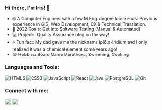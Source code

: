 ### Hi there, I'm Iris! 👋

- 🤓 A Computer Engineer with a few M.Eng. degree loose ends. Previous experience in GIS, Web Development, CX & Technical Translation.
- 🎯 2022 Goals: Get into Software Testing (Manual & Automated)
- 💻 Projects: Quality Assurance blog on the way!
- ⚡ Fun fact: My dad gave me the nickname Ιρίδιο-Iridium and I only realized it was a chemical element some years ago!
- 😄 Hobbies: Board Game Marathons, Swimming, Cooking

### Languages and Tools:
<p>
<img src="https://img.shields.io/badge/HTML5-E34F26?logo=html5&logoColor=white&style=flat" alt="HTML5">
<img src="https://img.shields.io/badge/CSS3-1572B6?logo=css3&logoColor=white&style=flat" alt="CSS3">
<img src="https://img.shields.io/badge/JavaScript-F7DF1E?logo=javascript&logoColor=white&style=flat" alt="JavaScript">
<img src="https://img.shields.io/badge/React-61DAFB?logo=react&logoColor=white&style=flat" alt="React">
<img src="https://img.shields.io/badge/Java-ED8B00?logo=java&logoColor=white&style=flat" alt="Java">
<img src="https://img.shields.io/badge/PostgreSQL-316192?logo=postgresql&logoColor=white&style=flat" alt="PostgreSQL">  
<img src="https://img.shields.io/badge/Git-F05032?logo=git&logoColor=white&style=flat" alt="Git">
</p>


### Connect with me:

[<img align="left" alt="Iris Diakoumi | LinkedIn" width="20px" src="https://cdn.jsdelivr.net/npm/simple-icons@v3/icons/linkedin.svg" />][linkedin] 
[<img align="left" alt="irisdiakoumi | Twitter" width="20px" src="https://cdn.jsdelivr.net/npm/simple-icons@v3/icons/twitter.svg" />][twitter] 
                                                                                                                                                                     
<br>

[linkedin]: https://www.linkedin.com/in/irisdiakoumi/
[twitter]: https://twitter.com/irisdiakoumi



